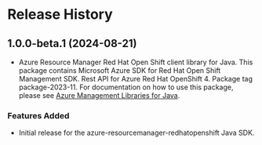 # Release History

## 1.0.0-beta.1 (2024-08-21)

- Azure Resource Manager Red Hat Open Shift client library for Java. This package contains Microsoft Azure SDK for Red Hat Open Shift Management SDK. Rest API for Azure Red Hat OpenShift 4. Package tag package-2023-11. For documentation on how to use this package, please see [Azure Management Libraries for Java](https://aka.ms/azsdk/java/mgmt).
### Features Added

- Initial release for the azure-resourcemanager-redhatopenshift Java SDK.
